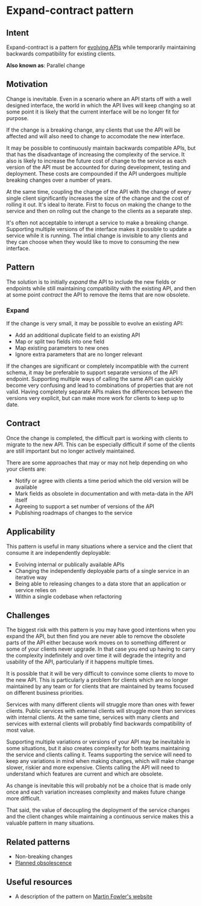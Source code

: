# Expand-contract pattern

## Intent
Expand-contract is a pattern for [evolving APIs](evolving-service-apis.md) while temporarily maintaining backwards compatibility for existing clients. 

__Also known as__: Parallel change

## Motivation

Change is inevitable. Even in a scenario where an API starts off with a well designed interface, the world in which the API lives will keep changing so at some point it is likely that the current interface will be no longer fit for purpose. 

If the change is a breaking change, any clients that use the API will be affected and will also need to change to accomodate the new interface.  

It may be possible to continuously maintain backwards compatible APIs, but that has the disadvantage of increasing the complexity of the service. It also is likely to increase the future cost of change to the service as each version of the API must be accounted for during development, testing and deployment. These costs are compounded if the API undergoes multiple breaking changes over a number of years. 

At the same time, coupling the change of the API with the change of every single client significantly increases the size of the change and the cost of rolling it out. It's ideal to iterate. First to focus on making the change to the service and then on rollng out the change to the clients as a separate step.

It's often not acceptable to interupt a service to make a breaking change. Supporting multiple versions of the interface makes it possible to update a service while it is running. The intial change is invisible to any clients and they can choose when they would like to move to consuming the new interface. 

## Pattern

The solution is to initially *expand* the API to include the new fields or endpoints while still maintaining compatibility with the existing API, and then at some point *contract* the API to remove the items that are now obsolete. 

### Expand

If the change is very small, it may be possible to evolve an existing API:

* Add an additional duplicate field to an existing API
* Map or split two fields into one field
* Map existing parameters to new ones
* Ignore extra parameters that are no longer relevant

If the changes are significant or completely incompatible with the current schema, it may be preferable to support separate versions of the API endpoint. Supporting multiple ways of calling the same API can quickly become very confusing and lead to combinations of properties that are not valid. Having completely separate APIs makes the differences between the versions very explicit, but can make more work for clients to keep up to date. 

## Contract

Once the change is completed, the difficult part is working with clients to migrate to the new API. This can be especially difficult if some of the clients are still important but no longer actively maintained. 

There are some approaches that may or may not help depending on who your clients are: 

* Notify or agree with clients a time period which the old version will be available
* Mark fields as obsolete in documentation and with meta-data in the API itself
* Agreeing to support a set number of versions of the API
* Publishing roadmaps of changes to the service

## Applicability

This pattern is useful in many situations where a service and the client that consume it are independently deployable:

* Evolving internal or publically available APIs
* Changing the independently deployable parts of a single service in an iterative way
* Being able to releasing changes to a data store that an application or service relies on
* Within a single codebase when refactoring

## Challenges

The biggest risk with this pattern is you may have good intentions when you expand the API, but then find you are never able to remove the obsolete parts of the API either because work moves on to something different or some of your clients never upgrade. In that case you end up having to carry the complexity indefinitely and over time it will degrade the integrity and usability of the API, particularly if it happens multiple times. 

It is possible that it will be very difficult to convince some clients to move to the new API. This is particularly a problem for clients which are no longer maintained by any team or for clients that are maintained by teams focused on different business priorities. 

Services with many different clients will struggle more than ones with fewer clients. Public services with external clients will struggle more than services with internal clients. At the same time, services with many clients and services with external clients will probably find backwards compatibility of most value. 

Supporting multiple variations or versions of your API may be inevitable in some situations, but it also creates complexity for both teams maintaining the service and clients calling it. Teams supporting the service will need to keep any variations in mind when making changes, which will make change slower, riskier and more expensive. Clients calling the API will need to understand which features are current and which are obsolete. 

As change is inevitable this will probably not be a choice that is made only once and each variation increases complexity and makes future change more difficult. 

That said, the value of decoupling the deployment of the service changes and the client changes while maintaining a continuous service makes this a valuable pattern in many situations. 

## Related patterns

* Non-breaking changes
* [Planned obsolescence](planned-obsolescence.md)

## Useful resources
* A description of the pattern on [Martin Fowler's website](https://martinfowler.com/bliki/ParallelChange.html)